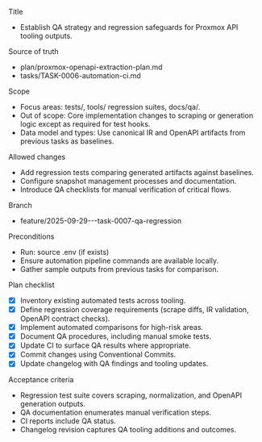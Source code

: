 Title
- Establish QA strategy and regression safeguards for Proxmox API tooling outputs.

Source of truth
- plan/proxmox-openapi-extraction-plan.md
- tasks/TASK-0006-automation-ci.md

Scope
- Focus areas: tests/, tools/ regression suites, docs/qa/.
- Out of scope: Core implementation changes to scraping or generation logic except as required for test hooks.
- Data model and types: Use canonical IR and OpenAPI artifacts from previous tasks as baselines.

Allowed changes
- Add regression tests comparing generated artifacts against baselines.
- Configure snapshot management processes and documentation.
- Introduce QA checklists for manual verification of critical flows.

Branch
- feature/2025-09-29---task-0007-qa-regression

Preconditions
- Run: source .env (if exists)
- Ensure automation pipeline commands are available locally.
- Gather sample outputs from previous tasks for comparison.

Plan checklist
- [x] Inventory existing automated tests across tooling.
- [x] Define regression coverage requirements (scrape diffs, IR validation, OpenAPI contract checks).
- [x] Implement automated comparisons for high-risk areas.
- [x] Document QA procedures, including manual smoke tests.
- [x] Update CI to surface QA results where appropriate.
- [x] Commit changes using Conventional Commits.
- [x] Update changelog with QA findings and tooling updates.

Acceptance criteria
- Regression test suite covers scraping, normalization, and OpenAPI generation outputs.
- QA documentation enumerates manual verification steps.
- CI reports include QA status.
- Changelog revision captures QA tooling additions and outcomes.
